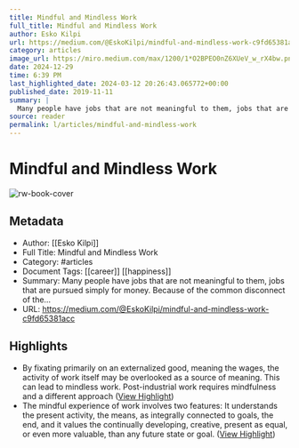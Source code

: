 ```yaml
---
title: Mindful and Mindless Work
full_title: Mindful and Mindless Work
author: Esko Kilpi
url: https://medium.com/@EskoKilpi/mindful-and-mindless-work-c9fd65381acc
category: articles
image_url: https://miro.medium.com/max/1200/1*O2BPEO0nZ6XUeV_w_rX4bw.png
date: 2024-12-29
time: 6:39 PM
last_highlighted_date: 2024-03-12 20:26:43.065772+00:00
published_date: 2019-11-11
summary: |
  Many people have jobs that are not meaningful to them, jobs that are pursued simply for money. Because of the common disconnect of the…
source: reader
permalink: l/articles/mindful-and-mindless-work
---
```

# Mindful and Mindless Work

![rw-book-cover](https://miro.medium.com/max/1200/1*O2BPEO0nZ6XUeV_w_rX4bw.png)

## Metadata
- Author: [[Esko Kilpi]]
- Full Title: Mindful and Mindless Work
- Category: #articles
- Document Tags: [[career]] [[happiness]] 
- Summary: Many people have jobs that are not meaningful to them, jobs that are pursued simply for money. Because of the common disconnect of the…
- URL: https://medium.com/@EskoKilpi/mindful-and-mindless-work-c9fd65381acc

## Highlights
- By fixating primarily on an externalized good, meaning the wages, the activity of work itself may be overlooked as a source of meaning. This can lead to mindless work. Post-industrial work requires mindfulness and a different approach ([View Highlight](https://read.readwise.io/read/01hrt55e4rg721h9pnf621c97f))
- The mindful experience of work involves two features: It understands the present activity, the means, as integrally connected to goals, the end, and it values the continually developing, creative, present as equal, or even more valuable, than any future state or goal. ([View Highlight](https://read.readwise.io/read/01hrt5h3d2ttzyzvg5q79g24ck))


